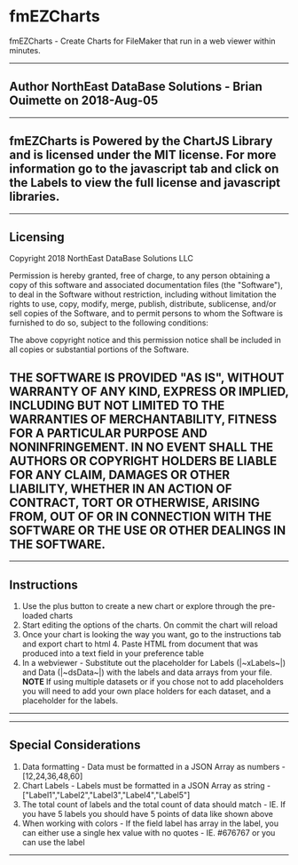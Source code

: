 # fmEZCharts
fmEZCharts - Create Charts for FileMaker that run in a web viewer within minutes. 

------------------------------------------------------------------------------------------ 
Author NorthEast DataBase Solutions - Brian Ouimette on 2018-Aug-05 
------------------------------------------------------------------------------------------

------------------------------------------------------------------------------------------
fmEZCharts is Powered by the ChartJS Library and is licensed under the MIT license. For more information go to the javascript tab and click on the Labels to view the full license and javascript libraries.
------------------------------------------------------------------------------------------

------------------------------------------------------------------------------------------ 
Licensing
------------------------------------------------------------------------------------------ 
Copyright 2018 NorthEast DataBase Solutions LLC

Permission is hereby granted, free of charge, to any person obtaining a copy of this software and associated documentation files (the "Software"), to deal in the Software without restriction, including without limitation the rights to use, copy, modify, merge, publish, distribute, sublicense, and/or sell copies of the Software, and to permit persons to whom the Software is furnished to do so,
subject to the following conditions:

The above copyright notice and this permission notice shall be included in all copies or substantial portions of the Software.

THE SOFTWARE IS PROVIDED "AS IS", WITHOUT WARRANTY OF ANY KIND, EXPRESS OR IMPLIED, INCLUDING BUT NOT LIMITED TO THE WARRANTIES OF MERCHANTABILITY, FITNESS FOR A PARTICULAR PURPOSE AND NONINFRINGEMENT. IN NO EVENT SHALL THE AUTHORS OR COPYRIGHT HOLDERS BE LIABLE FOR ANY CLAIM, DAMAGES OR OTHER LIABILITY, WHETHER IN AN ACTION OF CONTRACT, TORT OR OTHERWISE, ARISING FROM, OUT OF OR IN CONNECTION WITH THE SOFTWARE OR THE USE OR OTHER DEALINGS IN THE SOFTWARE.
------------------------------------------------------------------------------------------

------------------------------------------------------------------------------------------ 
Instructions
------------------------------------------------------------------------------------------
1. Use the plus button to create a new chart or explore through the pre-loaded charts
2. Start editing the options of the charts. On commit the chart will reload
3. Once your chart is looking the way you want, go to the instructions tab and export chart to html 4. Paste HTML from document that was produced into a text field in your preference table
5. In a webviewer - Substitute out the placeholder for Labels (|~xLabels~|) and Data (|~dsData~|) with the labels and data arrays from your file. **NOTE** If using multiple datasets or if you chose not to add placeholders you will need to add your own place holders for each dataset, and a placeholder for the labels.
------------------------------------------------------------------------------------------

------------------------------------------------------------------------------------------ 
Special Considerations
------------------------------------------------------------------------------------------
1. Data formatting - Data must be formatted in a JSON Array as numbers - [12,24,36,48,60]
2. Chart Labels - Labels must be formatted in a JSON Array as string - ["Label1","Label2","Label3","Label4","Label5"]
3. The total count of labels and the total count of data should match - IE. If you have 5 labels you should have 5 points of data like shown above
4. When working with colors - If the field label has array in the label, you can either use a single hex value with no quotes - IE. #676767 or you can use the label
------------------------------------------------------------------------------------------

